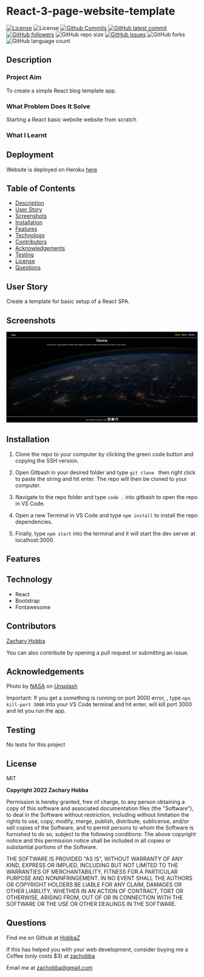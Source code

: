# React-3-page-website-template

[![License](https://img.shields.io/badge/License-MIT-blue.svg)](https://choosealicense.com/licenses/mit/)
![License](https://img.shields.io/badge/Made%20with-React-darkgreen.svg)
[![Github Commits](https://img.shields.io/github/commit-activity/w/HobbaZ/react-3-page-website-template)](https://github.com/HobbaZ/react-3-page-website-template/commits)
[![GitHub latest commit](https://img.shields.io/github/last-commit/HobbaZ/react-3-page-website-template)](https://github.com/HobbaZ/react-3-page-website-template/branches)
[![GitHub followers](https://img.shields.io/github/followers/HobbaZ.svg)]()
![GitHub repo size](https://img.shields.io/github/repo-size/HobbaZ/react-3-page-website-template)
[![GitHub issues](https://img.shields.io/github/issues/HobbaZ/react-3-page-website-template)](https://img.shields.io/github/issues/HobbaZ/react-3-page-website-template)
![GitHub forks](https://img.shields.io/github/forks/HobbaZ/react-3-page-website-template)
![GitHub language count](https://img.shields.io/github/languages/count/HobbaZ/react-3-page-website-template)

## Description
### Project Aim ###
To create a simple React blog template app.

### What Problem Does It Solve ###
Starting a React basic website website from scratch

### What I Learnt ###

## Deployment
Website is deployed on Heroku [here](https://react-3-page-website-template.herokuapp.com/)

## Table of Contents
- [Description](#description)
- [User Story](#user-story)
- [Screenshots](#screenshots)
- [Installation](#installation)
- [Features](#features)
- [Technology](#technology)
- [Contributors](#contributors)
- [Acknowledgements](#acknowledgements)
- [Testing](#testing)
- [License](#license)
- [Questions](#questions)

## User Story
Create a template for basic setup of a React SPA.

## Screenshots
![Home Screen](./assets/images/home-page.png)

## Installation
1. Clone the repo to your computer by clicking the green code button and copying the SSH version.

2. Open Gitbash in your desired folder and type ```git clone ``` then right click to paste the string and hit enter. The repo will then be cloned to your computer.

3. Navigate to the repo folder and type ```code .``` into gitbash to open the repo in VS Code.

4. Open a new Terminal in VS Code and type ```npm install``` to install the repo dependencies.

5. Finally, type ```npm start``` into the terminal and it will start the dev server at localhost:3000.

## Features

## Technology
- React
- Bootstrap
- Fontawesome

## Contributors
[Zachary Hobba](https://github.com/HobbaZ)

You can also contribute by opening a pull request or submitting an issue.

## Acknowledgements

Photo by <a href="https://unsplash.com/@nasa?utm_source=unsplash&utm_medium=referral&utm_content=creditCopyText">NASA</a> on <a href="https://unsplash.com/s/photos/website?utm_source=unsplash&utm_medium=referral&utm_content=creditCopyText">Unsplash</a>
  

Important: If you get a something is running on port 3000 error, , type ```npx kill-port 3000``` into your VS Code terminal and hit enter, will kill port 3000 and let you run the app.

## Testing
No tests for this project

## License

MIT

**Copyright 2022 Zachary Hobba**

Permission is hereby granted, free of charge, to any person obtaining a copy of this software and associated documentation files (the "Software"), to deal in the Software without restriction, including without limitation the rights to use, copy, modify, merge, publish, distribute, sublicense, and/or sell copies of the Software, and to permit persons to whom the Software is furnished to do so, subject to the following conditions:
The above copyright notice and this permission notice shall be included in all copies or substantial portions of the Software.
    
THE SOFTWARE IS PROVIDED "AS IS", WITHOUT WARRANTY OF ANY KIND, EXPRESS OR IMPLIED, INCLUDING BUT NOT LIMITED TO THE WARRANTIES OF MERCHANTABILITY, FITNESS FOR A PARTICULAR PURPOSE AND NONINFRINGEMENT. IN NO EVENT SHALL THE AUTHORS OR COPYRIGHT HOLDERS BE LIABLE FOR ANY CLAIM, DAMAGES OR OTHER LIABILITY, WHETHER IN AN ACTION OF CONTRACT, TORT OR OTHERWISE, ARISING FROM, OUT OF OR IN CONNECTION WITH THE SOFTWARE OR THE USE OR OTHER DEALINGS IN THE SOFTWARE.

## Questions

Find me on Github at [HobbaZ](https://github.com/HobbaZ)

If this has helped you with your web development, consider buying me a Coffee (only costs $3) at [zachobba](    https://buymeacoffee.com/zachobbaS)

Email me at [zachobba@gmail.com](zachobba@gmail.com)